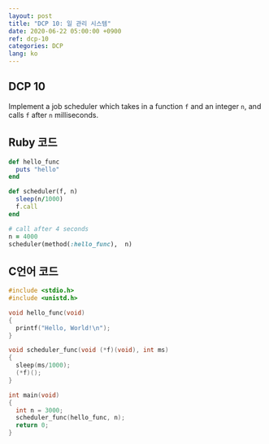 ```yaml
---
layout: post
title: "DCP 10: 일 관리 시스템"
date: 2020-06-22 05:00:00 +0900
ref: dcp-10
categories: DCP
lang: ko
---
```


## **DCP 10**

Implement a job scheduler which takes in a function `f` and an integer `n`, and calls `f` after `n` milliseconds.

<div class="divider"></div>

## Ruby 코드
```rb
def hello_func
  puts "hello"
end

def scheduler(f, n)
  sleep(n/1000)
  f.call
end

# call after 4 seconds
n = 4000
scheduler(method(:hello_func),  n)
```

## C언어 코드
```c
#include <stdio.h>
#include <unistd.h>

void hello_func(void)
{
  printf("Hello, World!\n");
}

void scheduler_func(void (*f)(void), int ms)
{
  sleep(ms/1000);
  (*f)();
}

int main(void)
{
  int n = 3000;
  scheduler_func(hello_func, n);
  return 0;
}
```
